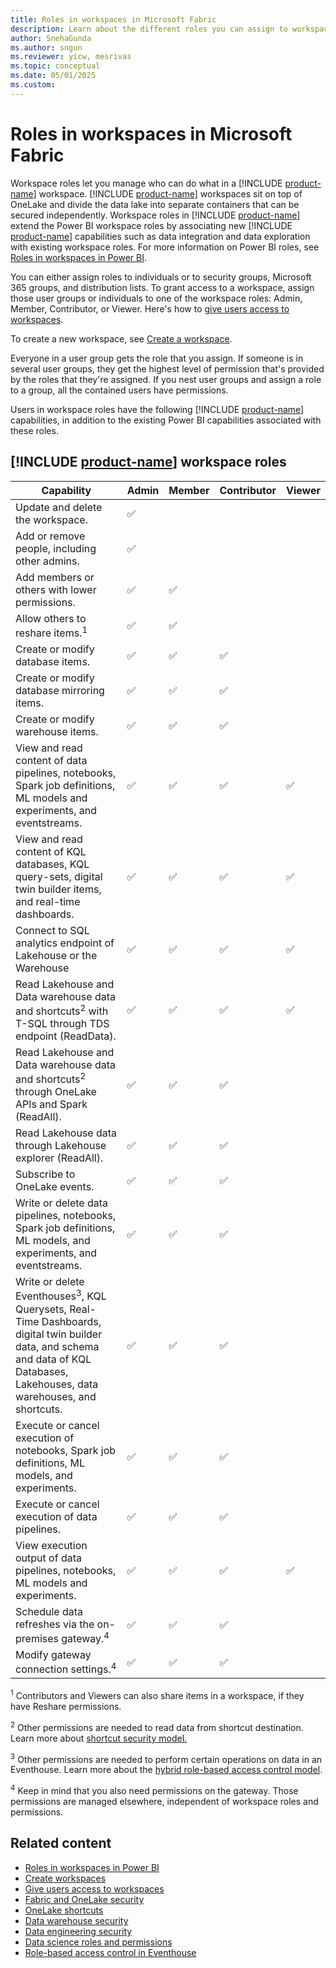 ```yaml
---
title: Roles in workspaces in Microsoft Fabric
description: Learn about the different roles you can assign to workspace users to grant access to read, write, edit, and more.
author: SnehaGunda
ms.author: sngun
ms.reviewer: yicw, mesrivas
ms.topic: conceptual
ms.date: 05/01/2025
ms.custom:
---
```


# Roles in workspaces in Microsoft Fabric

Workspace roles let you manage who can do what in a [!INCLUDE [product-name](../includes/product-name.md)] workspace. [!INCLUDE [product-name](../includes/product-name.md)] workspaces sit on top of OneLake and divide the data lake into separate containers that can be secured independently. Workspace roles in [!INCLUDE [product-name](../includes/product-name.md)] extend the Power BI workspace roles by associating new [!INCLUDE [product-name](../includes/product-name.md)] capabilities such as data integration and data exploration with existing workspace roles. For more information on Power BI roles, see [Roles in workspaces in Power BI](/power-bi/collaborate-share/service-new-workspaces).

You can either assign roles to individuals or to security groups, Microsoft 365 groups, and distribution lists. To grant access to a workspace, assign those user groups or individuals to one of the workspace roles: Admin, Member, Contributor, or Viewer. Here's how to [give users access to workspaces](give-access-workspaces.md).

To create a new workspace, see [Create a workspace](create-workspaces.md).

Everyone in a user group gets the role that you assign. If someone is in several user groups, they get the highest level of permission that's provided by the roles that they're assigned. If you nest user groups and assign a role to a group, all the contained users have permissions.

Users in workspace roles have the following [!INCLUDE [product-name](../includes/product-name.md)] capabilities, in addition to the existing Power BI capabilities associated with these roles.

## [!INCLUDE [product-name](../includes/product-name.md)] workspace roles

| Capability                                                                                                                                                      | Admin    | Member   | Contributor | Viewer   |
| --------------------------------------------------------------------------------------------------------------------------------------------------------------- | -------- | -------- | ----------- | -------- |
| Update and delete the workspace.                                                                                                                                | &#x2705; |          |             |          |
| Add or remove people, including other admins.                                                                                                                   | &#x2705; |          |             |          |
| Add members or others with lower permissions.                                                                                                                   | &#x2705; | &#x2705; |             |          |
| Allow others to reshare items.<sup>1</sup>                                                                                                                      | &#x2705; | &#x2705; |             |          |
| Create or modify database items.                                                                                                                            | &#x2705; | &#x2705; | &#x2705;    |          |
| Create or modify database mirroring items.                                                                                                                      | &#x2705; | &#x2705; | &#x2705;    |          |
| Create or modify warehouse items.                                                                                                                               | &#x2705; | &#x2705; | &#x2705;    |          |
| View and read content of data pipelines, notebooks, Spark job definitions, ML models and experiments, and eventstreams.                                        | &#x2705; | &#x2705; | &#x2705;    | &#x2705; |
| View and read content of KQL databases, KQL query-sets, digital twin builder items, and real-time dashboards.                                                                               | &#x2705; | &#x2705; | &#x2705;    | &#x2705; |
| Connect to SQL analytics endpoint of Lakehouse or the Warehouse                                                                                                 | &#x2705; | &#x2705; | &#x2705;    | &#x2705; |
| Read Lakehouse and Data warehouse data and shortcuts<sup>2</sup> with T-SQL through TDS endpoint (ReadData).                                                               | &#x2705; | &#x2705; | &#x2705;    | &#x2705; |
| Read Lakehouse and Data warehouse data and shortcuts<sup>2</sup> through OneLake APIs and Spark (ReadAll).                                                                | &#x2705; | &#x2705; | &#x2705;    |          |
| Read Lakehouse data through Lakehouse explorer (ReadAll).                                                                                                                 | &#x2705; | &#x2705; | &#x2705;    |          |
| Subscribe to OneLake events.                                                                                                                 | &#x2705; | &#x2705; | &#x2705;    |          |
| Write or delete data pipelines, notebooks, Spark job definitions, ML models, and experiments, and eventstreams.                                                 | &#x2705; | &#x2705; | &#x2705;    |          |
| Write or delete Eventhouses<sup>3</sup>, KQL Querysets, Real-Time Dashboards, digital twin builder data, and schema and data of KQL Databases, Lakehouses, data warehouses, and shortcuts. | &#x2705; | &#x2705; | &#x2705;    |          |
| Execute or cancel execution of notebooks, Spark job definitions, ML models, and experiments.                                                                     | &#x2705; | &#x2705; | &#x2705;    |          |
| Execute or cancel execution of data pipelines.                                                                                                                  | &#x2705; | &#x2705; | &#x2705;    |          |
| View execution output of data pipelines, notebooks, ML models and experiments.                                                                                  | &#x2705; | &#x2705; | &#x2705;    | &#x2705; |
| Schedule data refreshes via the on-premises gateway.<sup>4</sup>                                                                                                | &#x2705; | &#x2705; | &#x2705;    |          |
| Modify gateway connection settings.<sup>4</sup>                                                                                                                 | &#x2705; | &#x2705; | &#x2705;    |          |

<sup>1</sup> Contributors and Viewers can also share items in a workspace, if they have Reshare permissions.

<sup>2</sup> Other permissions are needed to read data from shortcut destination. Learn more about [shortcut security model.](../onelake/onelake-shortcuts.md?#types-of-shortcuts)

<sup>3</sup> Other permissions are needed to perform certain operations on data in an Eventhouse. Learn more about the [hybrid role-based access control model](/kusto/access-control/role-based-access-control?view=microsoft-fabric&preserve-view=true).

<sup>4</sup> Keep in mind that you also need permissions on the gateway. Those permissions are managed elsewhere, independent of workspace roles and permissions.

## Related content

- [Roles in workspaces in Power BI](/power-bi/collaborate-share/service-new-workspaces)
- [Create workspaces](create-workspaces.md)
- [Give users access to workspaces](give-access-workspaces.md)
- [Fabric and OneLake security](../onelake/security/fabric-onelake-security.md)
- [OneLake shortcuts](../onelake/onelake-shortcuts.md?#types-of-shortcuts)
- [Data warehouse security](../data-warehouse/workspace-roles.md)
- [Data engineering security](../data-engineering/workspace-roles-lakehouse.md)
- [Data science roles and permissions](../data-science/models-experiments-rbac.md)
- [Role-based access control in Eventhouse](/kusto/access-control/role-based-access-control?view=microsoft-fabric&preserve-view=true)
